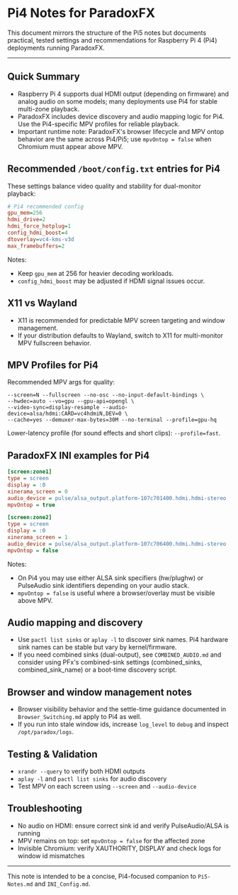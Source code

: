 # Pi4 Notes for ParadoxFX

This document mirrors the structure of the Pi5 notes but documents practical, tested settings and recommendations for Raspberry Pi 4 (Pi4) deployments running ParadoxFX.

---

## Quick Summary

- Raspberry Pi 4 supports dual HDMI output (depending on firmware) and analog audio on some models; many deployments use Pi4 for stable multi-zone playback.
- ParadoxFX includes device discovery and audio mapping logic for Pi4. Use the Pi4-specific MPV profiles for reliable playback.
- Important runtime note: ParadoxFX's browser lifecycle and MPV ontop behavior are the same across Pi4/Pi5; use `mpvOntop = false` when Chromium must appear above MPV.

## Recommended `/boot/config.txt` entries for Pi4

These settings balance video quality and stability for dual-monitor playback:

```ini
# Pi4 recommended config
gpu_mem=256
hdmi_drive=2
hdmi_force_hotplug=1
config_hdmi_boost=4
dtoverlay=vc4-kms-v3d
max_framebuffers=2
```

Notes:
- Keep `gpu_mem` at 256 for heavier decoding workloads.
- `config_hdmi_boost` may be adjusted if HDMI signal issues occur.

## X11 vs Wayland

- X11 is recommended for predictable MPV screen targeting and window management.
- If your distribution defaults to Wayland, switch to X11 for multi-monitor MPV fullscreen behavior.

## MPV Profiles for Pi4

Recommended MPV args for quality:

```text
--screen=N --fullscreen --no-osc --no-input-default-bindings \
--hwdec=auto --vo=gpu --gpu-api=opengl \
--video-sync=display-resample --audio-device=alsa/hdmi:CARD=vc4hdmiN,DEV=0 \
--cache=yes --demuxer-max-bytes=30M --no-terminal --profile=gpu-hq
```

Lower-latency profile (for sound effects and short clips): `--profile=fast`.

## ParadoxFX INI examples for Pi4

```ini
[screen:zone1]
type = screen
display = :0
xinerama_screen = 0
audio_device = pulse/alsa_output.platform-107c701400.hdmi.hdmi-stereo
mpvOntop = true

[screen:zone2]
type = screen
display = :0
xinerama_screen = 1
audio_device = pulse/alsa_output.platform-107c706400.hdmi.hdmi-stereo
mpvOntop = false
```

Notes:
- On Pi4 you may use either ALSA sink specifiers (hw/plughw) or PulseAudio sink identifiers depending on your audio stack.
- `mpvOntop = false` is useful where a browser/overlay must be visible above MPV.

## Audio mapping and discovery

- Use `pactl list sinks` or `aplay -l` to discover sink names. Pi4 hardware sink names can be stable but vary by kernel/firmware.
- If you need combined sinks (dual-output), see `COMBINED_AUDIO.md` and consider using PFx's combined-sink settings (combined_sinks, combined_sink_name) or a boot-time discovery script.

## Browser and window management notes

- Browser visibility behavior and the settle-time guidance documented in `Browser_Switching.md` apply to Pi4 as well.
- If you run into stale window ids, increase `log_level` to `debug` and inspect `/opt/paradox/logs`.

## Testing & Validation

- `xrandr --query` to verify both HDMI outputs
- `aplay -l` and `pactl list sinks` for audio discovery
- Test MPV on each screen using `--screen` and `--audio-device`

## Troubleshooting

- No audio on HDMI: ensure correct sink id and verify PulseAudio/ALSA is running
- MPV remains on top: set `mpvOntop = false` for the affected zone
- Invisible Chromium: verify XAUTHORITY, DISPLAY and check logs for window id mismatches

---

This note is intended to be a concise, Pi4-focused companion to `Pi5-Notes.md` and `INI_Config.md`.
